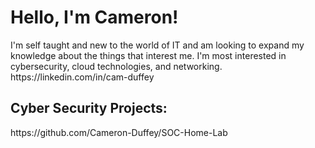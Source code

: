 <h1>Hello, I'm Cameron!</h1>
I'm self taught and new to the world of IT and am looking to expand my knowledge about the things that interest me. I'm most interested in cybersecurity, cloud technologies, and networking.
https://linkedin.com/in/cam-duffey
<h2>Cyber Security Projects:</h2>
https://github.com/Cameron-Duffey/SOC-Home-Lab
